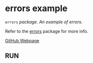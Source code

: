 # errors example

`errors` _package. An example of
errors._

Refer to the
[errors](https://golang.org/pkg/errors/)
package for more info.

[GitHub Webpage](https://jeffdecola.github.io/my-go-examples/)

## RUN
